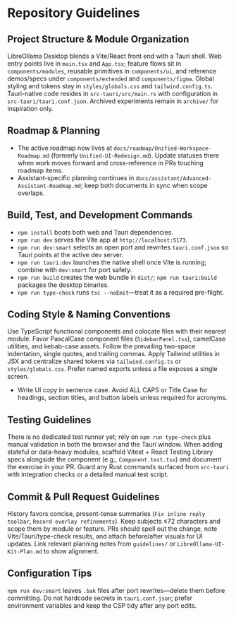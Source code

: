 # Repository Guidelines

## Project Structure & Module Organization
LibreOllama Desktop blends a Vite/React front end with a Tauri shell. Web entry points live in `main.tsx` and `App.tsx`; feature flows sit in `components/modules`, reusable primitives in `components/ui`, and reference demos/specs under `components/extended` and `components/figma`. Global styling and tokens stay in `styles/globals.css` and `tailwind.config.ts`. Tauri-native code resides in `src-tauri/src/main.rs` with configuration in `src-tauri/tauri.conf.json`. Archived experiments remain in `archive/` for inspiration only.

## Roadmap & Planning
- The active roadmap now lives at `docs/roadmap/Unified-Workspace-Roadmap.md` (formerly `Unified-UI-Redesign.md`). Update statuses there when work moves forward and cross-reference in PRs touching roadmap items.
- Assistant-specific planning continues in `docs/assistant/Advanced-Assistant-Roadmap.md`; keep both documents in sync when scope overlaps.

## Build, Test, and Development Commands
- `npm install` boots both web and Tauri dependencies.
- `npm run dev` serves the Vite app at `http://localhost:5173`.
- `npm run dev:smart` selects an open port and rewrites `tauri.conf.json` so Tauri points at the active dev server.
- `npm run tauri:dev` launches the native shell once Vite is running; combine with `dev:smart` for port safety.
- `npm run build` creates the web bundle in `dist/`; `npm run tauri:build` packages the desktop binaries.
- `npm run type-check` runs `tsc --noEmit`—treat it as a required pre-flight.

## Coding Style & Naming Conventions
Use TypeScript functional components and colocate files with their nearest module. Favor PascalCase component files (`SidebarPanel.tsx`), camelCase utilities, and kebab-case assets. Follow the prevailing two-space indentation, single quotes, and trailing commas. Apply Tailwind utilities in JSX and centralize shared tokens via `tailwind.config.ts` or `styles/globals.css`. Prefer named exports unless a file exposes a single screen.

- Write UI copy in sentence case. Avoid ALL CAPS or Title Case for headings, section titles, and button labels unless required for acronyms.

## Testing Guidelines
There is no dedicated test runner yet; rely on `npm run type-check` plus manual validation in both the browser and the Tauri window. When adding stateful or data-heavy modules, scaffold Vitest + React Testing Library specs alongside the component (e.g., `Component.test.tsx`) and document the exercise in your PR. Guard any Rust commands surfaced from `src-tauri` with integration checks or a detailed manual test script.

## Commit & Pull Request Guidelines
History favors concise, present-tense summaries (`Fix inline reply toolbar`, `Record overlay refinements`). Keep subjects ≤72 characters and scope them by module or feature. PRs should spell out the change, note Vite/Tauri/type-check results, and attach before/after visuals for UI updates. Link relevant planning notes from `guidelines/` or `LibreOllama-UI-Kit-Plan.md` to show alignment.

## Configuration Tips
`npm run dev:smart` leaves `.bak` files after port rewrites—delete them before committing. Do not hardcode secrets in `tauri.conf.json`; prefer environment variables and keep the CSP tidy after any port edits.
